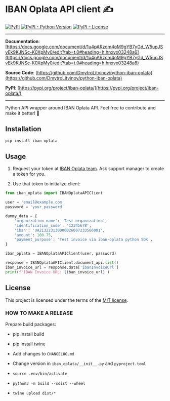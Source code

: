 # IBAN Oplata API client ✍

[![PyPI](https://img.shields.io/pypi/v/iban-oplata?style=flat-square)](https://pypi.python.org/pypi/iban-oplata/)
[![PyPI - Python Version](https://img.shields.io/pypi/pyversions/iban-oplata?style=flat-square)](https://pypi.python.org/pypi/iban-oplata/)
[![PyPI - License](https://img.shields.io/pypi/l/iban-oplata?style=flat-square)](https://pypi.python.org/pypi/iban-oplata/)

---
**Documentation**: [https://docs.google.com/document/d/1u4pARzom4oM9gYB7yGd_W5upJSvEk9KJNSc-K0XpMy0/edit?tab=t.0#heading=h.hnxvx03248a6](https://docs.google.com/document/d/1u4pARzom4oM9gYB7yGd_W5upJSvEk9KJNSc-K0XpMy0/edit?tab=t.0#heading=h.hnxvx03248a6)

**Source Code**: [https://github.com/DmytroLitvinov/python-iban-oplata](https://github.com/DmytroLitvinov/python-iban-oplata)

**PyPI**: [https://pypi.org/project/iban-oplata/](https://pypi.org/project/iban-oplata/)

---

Python API wrapper around IBAN Oplata API. Feel free to contribute and make it better! 🚀


## Installation

```sh
pip install iban-oplata
```

## Usage

1) Request your token at [IBAN Oplata team](https://ibanoplata.com/iban-oplata). Ask support manager to create a token for you.

2) Use that token to initialize client:

```python
from iban_oplata import IBANOplataAPIClient

user = 'email@example.com'
password = 'your_password'

dummy_data = {
    'organization_name': 'Test organization',
    'identification_code': '12345678',
    'iban': 'UA213223130000026007233566001',
    'amount': 100.75,
    'payment_purpose': 'Test invoice via iban-oplata python SDK',
}

iban_oplata = IBANOplataAPIClient(user, password)

response = IBANOplataAPIClient.document_api.list()
iban_invoice_url = response.data['ibanInvoiceUrl']
print(f'IBAN Invoice URL: {iban_invoice_url}')
```

## License

This project is licensed under the terms of the [MIT license](https://github.com/DmytroLitvinov/python-iban-oplata/blob/master/LICENSE).


### HOW TO MAKE A RELEASE

Prepare build packages:
* pip install build
* pip install twine

* Add changes to `CHANGELOG.md`
* Change version in `iban_oplata/__init__.py` and `pyproject.toml`
* `source .env/bin/activate`
* `python3 -m build --sdist --wheel`
* `twine upload dist/*`
